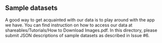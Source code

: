 ## Sample datasets

A good way to get acquainted with our data is to play around with the app we have. You can find instruction on how to access our data at shareables/Tutorials/How to Download Images.pdf.
In this directory, please submit JSON descriptions of sample datasets as described in Issue #6.